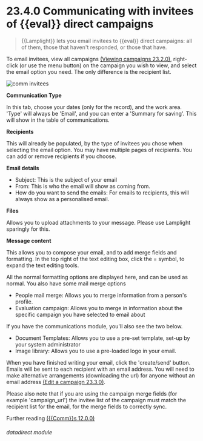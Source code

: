 # 23.4.0    Communicating with invitees of {{eval}} direct campaigns

> {{Lamplight}} lets you email invitees to {{eval}} direct campaigns: all of them, those that haven't responded, or those that have. 

To email invitees, view all campaigns [(Viewing campaigns 23.2.0)](/help/index/v/{{version}}/p/23.2.0), right-click (or use the menu button) on the campaign you wish to view, and select the email option you need. The only difference is the recipient list.

![comm invitees]({{imgpath}}210a.png)

__Communication Type__

In this tab, choose your dates (only for the record), and the work area.  'Type' will always be 'Email', and you can enter a 'Summary for saving'.  This will show in the table of communications.

__Recipients__

This will already be populated, by the type of invitees you chose when selecting the email option.  You may have multiple pages of recipients.  You can add or remove recipients if you choose.

__Email details__

* Subject: This is the subject of your email
* From: This is who the email will show as coming from.
* How do you want to send the emails: For emails to recipients, this will always show as a personalised email.

__Files__

Allows you to upload attachments to your message.  Please use Lamplight sparingly for this.

__Message content__

This allows you to compose your email, and to add merge fields and formatting.  In the top right of the text editing box, click the = symbol, to expand the text editing tools.

All the normal formatting options are displayed here, and can be used as normal.  You also have some mail merge options

* People mail merge:  Allows you to merge information from a person's profile.
* Evaluation campaign: Allows you to merge in information about the specific campaign you have selected to email about

If you have the communications module, you'll also see the two below.

* Document Templates: Allows you to use  a pre-set template, set-up by your system administrator
* Image library: Allows you to use a pre-loaded logo in your email.

When you have finished writing your email, click the 'create/send' button. Emails will be sent to each recipient with an email address. You will need to make alternative arrangements (downloading the url) for anyone without an email address [(Edit a campaign 23.3.0)](/help/index/v/{{version}}/p/23.3.0). 

Please also note that if you are using the campaign merge fields (for example 'campaign_url') the invitee list of the campaign must match the recipient list for the email, for the merge fields to correctly sync. 

Further reading
[({{Comm}}s 12.0.0)](/help/index/v/{{version}}/p/12.0.0)

###### datadirect module

